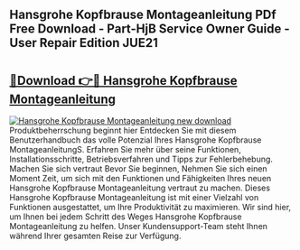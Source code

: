 ## Hansgrohe Kopfbrause Montageanleitung PDf Free Download - Part-HjB Service Owner Guide - User Repair Edition JUE21

# <h2><a href="http://df8arte.blite.top/?on=Hansgrohe+Kopfbrause+Montageanleitung">🔗Download 👉🔴 Hansgrohe Kopfbrause Montageanleitung</a></h2>

[![Hansgrohe Kopfbrause Montageanleitung new download](https://i.imgur.com/lujVjoI.png)](http://df8arte.blite.top/?on=Hansgrohe+Kopfbrause+Montageanleitung)
Produktbeherrschung beginnt hier Entdecken Sie mit diesem Benutzerhandbuch das volle Potenzial Ihres Hansgrohe Kopfbrause MontageanleitungS. Erfahren Sie mehr über seine Funktionen, Installationsschritte, Betriebsverfahren und Tipps zur Fehlerbehebung. Machen Sie sich vertraut Bevor Sie beginnen, Nehmen Sie sich einen Moment Zeit, um sich mit den Funktionen und Fähigkeiten Ihres neuen Hansgrohe Kopfbrause Montageanleitung vertraut zu machen. Dieses Hansgrohe Kopfbrause Montageanleitung ist mit einer Vielzahl von Funktionen ausgestattet, um Ihre Produktivität zu maximieren. Wir sind hier, um Ihnen bei jedem Schritt des Weges Hansgrohe Kopfbrause Montageanleitung zu helfen. Unser Kundensupport-Team steht Ihnen während Ihrer gesamten Reise zur Verfügung.
